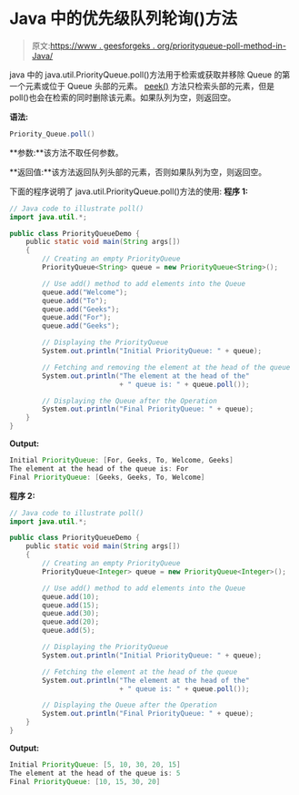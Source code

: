 # Java 中的优先级队列轮询()方法

> 原文:[https://www . geesforgeks . org/priorityqueue-poll-method-in-Java/](https://www.geeksforgeeks.org/priorityqueue-poll-method-in-java/)

java 中的 java.util.PriorityQueue.poll()方法用于检索或获取并移除 Queue 的第一个元素或位于 Queue 头部的元素。 [peek()](https://www.geeksforgeeks.org/priorityqueue-peek-method-in-java/) 方法只检索头部的元素，但是 poll()也会在检索的同时删除该元素。如果队列为空，则返回空。

**语法:**

```java
Priority_Queue.poll()
```

**参数:**该方法不取任何参数。

**返回值:**该方法返回队列头部的元素，否则如果队列为空，则返回空。

下面的程序说明了 java.util.PriorityQueue.poll()方法的使用:
**程序 1:**

```java
// Java code to illustrate poll()
import java.util.*;

public class PriorityQueueDemo {
    public static void main(String args[])
    {
        // Creating an empty PriorityQueue
        PriorityQueue<String> queue = new PriorityQueue<String>();

        // Use add() method to add elements into the Queue
        queue.add("Welcome");
        queue.add("To");
        queue.add("Geeks");
        queue.add("For");
        queue.add("Geeks");

        // Displaying the PriorityQueue
        System.out.println("Initial PriorityQueue: " + queue);

        // Fetching and removing the element at the head of the queue
        System.out.println("The element at the head of the"
                           + " queue is: " + queue.poll());

        // Displaying the Queue after the Operation
        System.out.println("Final PriorityQueue: " + queue);
    }
}
```

**Output:**

```java
Initial PriorityQueue: [For, Geeks, To, Welcome, Geeks]
The element at the head of the queue is: For
Final PriorityQueue: [Geeks, Geeks, To, Welcome]

```

**程序 2:**

```java
// Java code to illustrate poll()
import java.util.*;

public class PriorityQueueDemo {
    public static void main(String args[])
    {
        // Creating an empty PriorityQueue
        PriorityQueue<Integer> queue = new PriorityQueue<Integer>();

        // Use add() method to add elements into the Queue
        queue.add(10);
        queue.add(15);
        queue.add(30);
        queue.add(20);
        queue.add(5);

        // Displaying the PriorityQueue
        System.out.println("Initial PriorityQueue: " + queue);

        // Fetching the element at the head of the queue
        System.out.println("The element at the head of the"
                           + " queue is: " + queue.poll());

        // Displaying the Queue after the Operation
        System.out.println("Final PriorityQueue: " + queue);
    }
}
```

**Output:**

```java
Initial PriorityQueue: [5, 10, 30, 20, 15]
The element at the head of the queue is: 5
Final PriorityQueue: [10, 15, 30, 20]

```